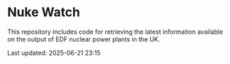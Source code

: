 # Nuke Watch

This repository includes code for retrieving the latest information available on the output of EDF nuclear power plants in the UK.

Last updated: 2025-06-21 23:15